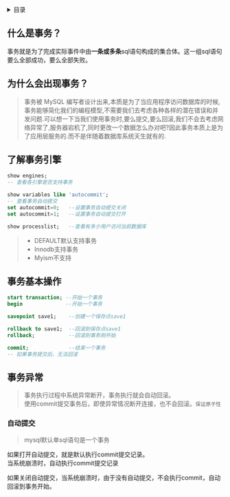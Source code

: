 <details><summary>目录</summary>

- [什么是事务？](#什么是事务)
- [为什么会出现事务？](#为什么会出现事务)
- [了解事务引擎](#了解事务引擎)
- [事务基本操作](#事务基本操作)
- [事务异常](#事务异常)
  - [自动提交](#自动提交)


</details>

## 什么是事务？
事务就是为了完成实际事件中由**一条或多条**sql语句构成的集合体。这一组sql语句要么全部成功，要么全部失败。

## 为什么会出现事务？
>事务被 MySQL 编写者设计出来,本质是为了当应用程序访问数据库的时候,事务能够简化我们的编程模型,不需要我们去考虑各种各样的潜在错误和并发问题.可以想一下当我们使用事务时,要么提交,要么回滚,我们不会去考虑网络异常了,服务器宕机了,同时更改一个数据怎么办对吧?因此事务本质上是为了应用层服务的.而不是伴随着数据库系统天生就有的.

## 了解事务引擎
```sql
show engines;
-- 查看各引擎是否支持事务

show variables like 'autocommit';
-- 查看事务自动提交
set autocommit=0;   --设置事务自动提交关闭
set autocommit=1;   --设置事务自动提交打开

show processlist;   --查看有多少用户访问当前数据库
```
> - DEFAULT默认支持事务
> - Innodb支持事务
> - Myism不支持

## 事务基本操作
```sql
start transaction; --开始一个事务
begin              --开始一个事务

savepoint save1;    --创建一个保存点save1

rollback to save1;  --回滚到保存点save1
rollback;           --回滚到事务刚开始

commit;             --结束一个事务
-- 如果事务提交后，无法回滚
```
## 事务异常
>事务执行过程中系统异常断开，事务执行就会自动回滚。\
使用commit提交事务后，即使异常情况断开连接，也不会回滚。`保证原子性`

### 自动提交
>mysql默认单sql语句是一个事务

如果打开自动提交，就是默认执行commit提交记录。\
当系统崩溃时，自动执行commit提交记录

如果关闭自动提交，当系统崩溃时，由于没有自动提交，不会执行commit，自动回滚到事务开始。